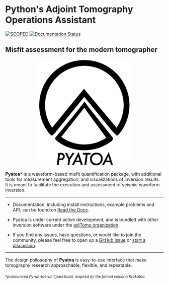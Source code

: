 # Python's Adjoint Tomography Operations Assistant  

[![SCOPED](https://img.shields.io/endpoint?url=https://runkit.io/wangyinz/scoped/branches/master/Pyatoa)](https://github.com/SeisSCOPED/container/pkgs/container/pyatoa)
[![Documentation Status](https://readthedocs.org/projects/pyatoa/badge/?version=latest)](https://pyatoa.readthedocs.io/en/latest/?badge=latest)

## Misfit assessment for the modern tomographer
<p align="center">
  <img src="docs/images/pyatoa_logo_w_text.png" />
</p>

**Pyatoa**\* is a waveform-based misfit quantification package, with additional 
tools for measurement aggregation, and visualizations of inversion results. 
It is meant to facilitate the execution and assessment of seismic waveform 
inversion.

---

- Documentation, including install instructions, example problems and API, can 
  be found on [Read the Docs](https://pyatoa.readthedocs.io).

- Pyatoa is under current active development, and is bundled with other
  inversion software under the [adjTomo organization](https://github.com/adjtomo).

- If you find any issues, have questions, or would like to join the community, 
  please feel free to open up a [GitHub Issue](https://github.com/adjtomo/pyatoa/issues) or [start a discussion](https://github.com/orgs/adjtomo/discussions). 

---


The design philosophy of **Pyatoa** is easy-to-use interface that 
make tomography research approachable, flexible, and repeatable.

<sub> \**pronounced Py-uh-toe-uh (ˈpaɪəˈtoʊə), inspired by the famed volcano Krakatoa* </sub>

